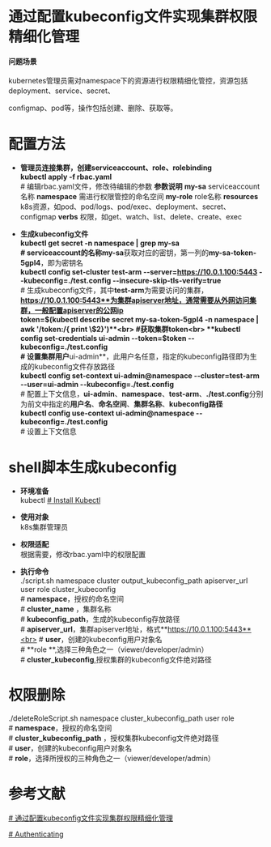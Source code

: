 # 通过配置kubeconfig文件实现集群权限精细化管理

  
  

#### 问题场景

  

kubernetes管理员需对namespace下的资源进行权限精细化管控，资源包括deployment、service、secret、

  

configmap、pod等，操作包括创建、删除、获取等。

  

# 配置方法
 - **管理员连接集群，创建serviceaccount、role、rolebinding**<br>
**kubectl apply -f rbac.yaml**<br>             # 编辑rbac.yaml文件，修改待编辑的参数
**参数说明**
**my-sa** serviceaccount名称
**namespace** 需进行权限管控的命名空间
**my-role** role名称
**resources** k8s资源，如pod、pod/logs、pod/exec、deployment、secret、configmap
**verbs** 权限，如get、watch、list、delete、create、exec

 - **生成kubeconfig文件**<br>
**kubectl get secret -n namespace | grep my-sa **<br>            # **serviceaccount**的名称**my-sa**获取对应的密钥，第一列的**my-sa-token-5gpl4**，即为密钥名<br>
**kubectl config set-cluster test-arm --server=https://10.0.1.100:5443 --kubeconfig=./test.config --insecure-skip-tls-verify=true**<br>                                                 # 生成kubeconfig文件，其中**test-arm**为需要访问的集群，**https://10.0.1.100:5443**为集群apiserver地址，通常需要从外网访问集群，一般配置apiserver的公网ip<br>
**token=$(kubectl describe secret my-sa-token-5gpl4 -n namespace | awk '/token:/{ print \$2}')**<br>           #获取集群token<br>
**kubectl config set-credentials ui-admin --token=$token --kubeconfig=./test.config**<br> # 设置集群用户**ui-admin**，此用户名任意，指定的kubeconfig路径即为生成的kubeconfig文件存放路径<br>
**kubectl config set-context ui-admin@namespace --cluster=test-arm --user=ui-admin --kubeconfig=./test.config**<br>            # 配置上下文信息，**ui-admin**、**namespace**、**test-arm**、**./test.config**分别为前文中指定的**用户名**、**命名空间**、**集群名称**、**kubeconfig路径**<br>
**kubectl config use-context ui-admin@namespace --kubeconfig=./test.config**<br>        # 设置上下文信息

 # shell脚本生成kubeconfig
 - **环境准备**<br>
kubectl
[# Install Kubectl](https://kubernetes.io/docs/tasks/tools/)<br>

 - **使用对象**<br>
 k8s集群管理员

 - **权限适配**<br>
根据需要，修改rbac.yaml中的权限配置

 - **执行命令**<br>
 ./script.sh namespace cluster output_kubeconfig_path apiserver_url user role cluster_kubeconfig<br>      # **namespace**，授权的命名空间<br>       # **cluster_name** ，集群名称<br>      # **kubeconfig_path**，生成的kubeconfig存放路径<br>  # **apiserver_url**，集群apiserver地址，格式**https://10.0.1.100:5443**<br>     # **user**，创建的kubeconfig用户对象名<br>       # **role **,选择三种角色之一（viewer/developer/admin）<br>     # **cluster_kubeconfig**,授权集群的kubeconfig文件绝对路径

# 权限删除
./deleteRoleScript.sh namespace cluster_kubeconfig_path user role<br>      # **namespace**，授权的命名空间<br>      # **cluster_kubeconfig_path** ，授权集群kubeconfig文件绝对路径<br>      # **user**，创建的kubeconfig用户对象名<br>      # **role**，选择所授权的三种角色之一（viewer/developer/admin）<br>


# 参考文献

  

[# 通过配置kubeconfig文件实现集群权限精细化管理](https://support.huaweicloud.com/bestpractice-cce/cce_bestpractice_00221.html)<br>

  

[# Authenticating](https://kubernetes.io/docs/reference/access-authn-authz/authentication/)<br>